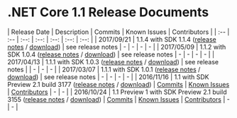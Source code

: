 # .NET Core 1.1 Release Documents

| Release Date | Description | Commits | Known Issues | Contributors |
| :-- | :-- | :--: | :--: | :--: | :--: | :--: |
| 2017/09/21 | 1.1.4 with SDK 1.1.4 ([release notes](1.1/1.1.4.md) / [download](download-archives/1.1.4-download.md)) | see release notes | - | - | - | - |
| 2017/05/09 | 1.1.2 with SDK 1.0.4 ([release notes](1.1/1.1.2.md) / [download](download-archives/1.1.2-download.md)) | see release notes | - | - | - | - |
| 2017/04/13 | 1.1.1 with SDK 1.0.3 ([release notes](https://github.com/dotnet/cli/releases/tag/v1.0.3) / [download](download-archives/1.0.3-sdk-download.md)) | see release notes |   | - | - | - |
| 2017/03/07 | 1.1.1 with SDK 1.0.1 ([release notes](1.1/1.1.1.md) / [download](download-archives/1.1.1-download.md)) | see release notes | - | - | - | - |
| 2016/11/16 | 1.1 with SDK Preview 2.1 build 3177 ([release notes](1.1/1.1.md) / [download](download-archives/1.1-preview2.1-download.md)) | [Commits](1.1-commits.md) | [Known Issues](1.1-known-issues.md) | [Contributors](1.1-contributor-list.md) | - | - |
| 2016/10/24 | 1.1 Preview 1 with SDK Preview 2.1 build 3155 ([release notes](1.1/1.1.0-preview1.md) / [download](download-archives/preview-download.md)) | [Commits](1.1-preview1-commits.md) | [Known Issues](1.1.0-preview1-known-issues.md) | [Contributors](1.1.0-preview1-contibutor-list.md) | - | - |
